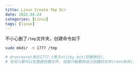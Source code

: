 ```yaml
---
title: Linux Create Tmp Dir
date: 2022.04.24
categories: [Linux]
tags: [linux]
---
```


不小心删了`/tmp`文件夹，创建命令如下

```bash
sudo mkdir -m 1777 /tmp

# drwxrwxrwt表示1777,t表示sticky bit(防删除位),
# 任何人都可以在里面创建文件, 但是只能删除自己创建的文件(root除外).
```